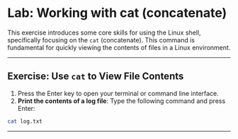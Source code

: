 # Lab: Working with cat (concatenate)

This exercise introduces some core skills for using the Linux shell,
specifically focusing on the `cat` (concatenate).  This command is fundamental
for quickly viewing the contents of files in a Linux environment.

---
## Exercise: Use `cat` to View File Contents
1. Press the Enter key to open your terminal or command line interface.
2. **Print the contents of a log file**: Type the following command and press Enter:
```bash
cat log.txt
```
---
